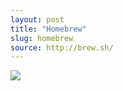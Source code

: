 ```yaml
---
layout: post
title: "Homebrew"
slug: homebrew
source: http://brew.sh/
---
```


<img src="/beautiful-open/screenshots/homebrew.png">
